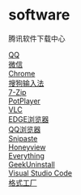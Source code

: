 # software
腾讯软件下载中心

<a href="https://pc.qq.com/detail/2/detail_2.html" target="_blank">QQ</a><br/>
<a href="https://pc.qq.com/detail/8/detail_11488.html" target="_blank">微信</a><br/>
<a href="https://pc.qq.com/detail/1/detail_2661.html" target="_blank"> Chrome</a><br/>
<a href="https://pc.qq.com/detail/9/detail_12489.html" target="_blank">搜狗输入法</a><br/>
<a href="https://pc.qq.com/detail/5/detail_2685.html" target="_blank">7-Zip</a><br/>
<a href="https://pc.qq.com/detail/19/detail_519.html" target="_blank">PotPlayer</a><br/>
<a href="https://pc.qq.com/detail/9/detail_569.html" target="_blank">VLC</a><br/>
<a href="https://www.microsoft.com/zh-cn/edge/download?form=MA13FJ" target="_blank">EDGE浏览器</a><br/>
<a href="https://pc.qq.com/detail/11/detail_351.html" target="_blank">QQ浏览器</a><br/>
<a href="https://www.snipaste.com/" target="_blank">Snipaste</a><br/>
<a href="https://pc.qq.com/detail/11/detail_3251.html" target="_blank">Honeyview</a><br/>
<a href="https://www.voidtools.com/zh-cn/" target="_blank">Everything</a><br/>
<a href="https://pc.qq.com/detail/8/detail_24068.html" target="_blank">GeekUninstall</a><br/>
<a href="https://code.visualstudio.com/" target="_blank">Visual Studio Code</a><br/>
<a href="https://pc.qq.com/detail/11/detail_1511.html" target="_blank">格式工厂</a><br/>
